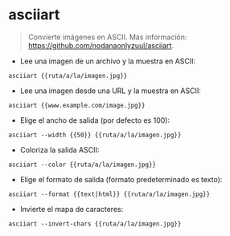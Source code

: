 # asciiart

> Convierte imágenes en ASCII.
> Más información: <https://github.com/nodanaonlyzuul/asciiart>.

- Lee una imagen de un archivo y la muestra en ASCII:

`asciiart {{ruta/a/la/imagen.jpg}}`

- Lee una imagen desde una URL y la muestra en ASCII:

`asciiart {{www.example.com/image.jpg}}`

- Elige el ancho de salida (por defecto es 100):

`asciiart --width {{50}} {{ruta/a/la/imagen.jpg}}`

- Coloriza la salida ASCII:

`asciiart --color {{ruta/a/la/imagen.jpg}}`

- Elige el formato de salida (formato predeterminado es texto):

`asciiart --format {{text|html}} {{ruta/a/la/imagen.jpg}}`

- Invierte el mapa de caracteres:

`asciiart --invert-chars {{ruta/a/la/imagen.jpg}}`
